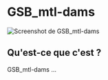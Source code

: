GSB_mtl-dams
========

![Screenshot de GSB_mtl-dams](https://raw.githubusercontent.com/mectrankil78700/GSB_mtl-dams/master/screeshot.jpg "Screenshot de GSB_mtl-dams")

## Qu'est-ce que c'est ?

GSB_mtl-dams ...